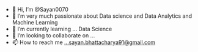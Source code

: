 - 👋 Hi, I’m @Sayan0070
- 👀 I’m very much passionate about Data science and Data Analytics and Machine Learning
- 🌱 I’m currently learning ... Data Science 
- 💞️ I’m looking to collaborate on ...
- 📫 How to reach me ...sayan.bhattacharya91@gmail.com

<!---
Sayan0070/Sayan0070 is a ✨ special ✨ repository because its `README.md` (this file) appears on your GitHub profile.
You can click the Preview link to take a look at your changes.
--->

